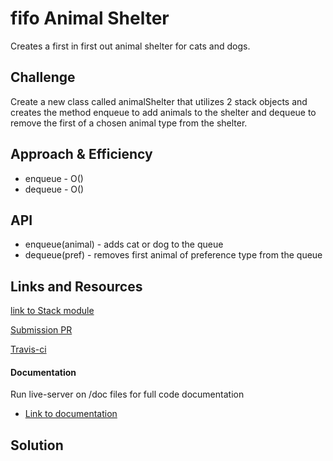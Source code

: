 # fifo Animal Shelter

Creates a first in first out animal shelter for cats and dogs.

## Challenge

Create a new class called animalShelter that utilizes 2 stack objects and creates the method enqueue to add animals to the shelter and dequeue to remove the first of a chosen animal type from the shelter.

## Approach & Efficiency
* enqueue - O()
* dequeue - O()

## API
* enqueue(animal) - adds cat or dog to the queue
* dequeue(pref) - removes first animal of preference type from the queue


## Links and Resources
[link to Stack module](https://github.com/tskyles-401-advanced-javascript/data-structures-and-algorithims/tree/stack-queue/Data-Structures/Stack-Queue)

[Submission PR]()

[Travis-ci]()

#### Documentation
Run live-server on /doc files for full code documentation
* [Link to documentation]()

## Solution

![]()
